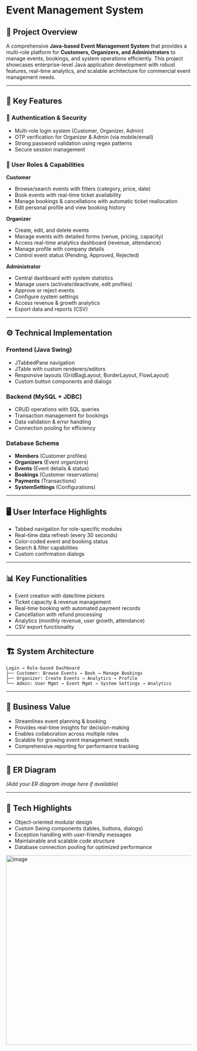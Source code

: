 # Event Management System

## 📌 Project Overview

A comprehensive **Java-based Event Management System** that provides a multi-role platform for **Customers, Organizers, and Administrators** to manage events, bookings, and system operations efficiently. This project showcases enterprise-level Java application development with robust features, real-time analytics, and scalable architecture for commercial event management needs.

---

## 🔑 Key Features

### 🔐 Authentication & Security

* Multi-role login system (Customer, Organizer, Admin)
* OTP verification for Organizer & Admin (via mobile/email)
* Strong password validation using regex patterns
* Secure session management

### 👥 User Roles & Capabilities

**Customer**

* Browse/search events with filters (category, price, date)
* Book events with real-time ticket availability
* Manage bookings & cancellations with automatic ticket reallocation
* Edit personal profile and view booking history

**Organizer**

* Create, edit, and delete events
* Manage events with detailed forms (venue, pricing, capacity)
* Access real-time analytics dashboard (revenue, attendance)
* Manage profile with company details
* Control event status (Pending, Approved, Rejected)

**Administrator**

* Central dashboard with system statistics
* Manage users (activate/deactivate, edit profiles)
* Approve or reject events
* Configure system settings
* Access revenue & growth analytics
* Export data and reports (CSV)

---

## ⚙️ Technical Implementation

### Frontend (Java Swing)

* JTabbedPane navigation
* JTable with custom renderers/editors
* Responsive layouts (GridBagLayout, BorderLayout, FlowLayout)
* Custom button components and dialogs

### Backend (MySQL + JDBC)

* CRUD operations with SQL queries
* Transaction management for bookings
* Data validation & error handling
* Connection pooling for efficiency

### Database Schema

* **Members** (Customer profiles)
* **Organizers** (Event organizers)
* **Events** (Event details & status)
* **Bookings** (Customer reservations)
* **Payments** (Transactions)
* **SystemSettings** (Configurations)

---

## 🖥️ User Interface Highlights

* Tabbed navigation for role-specific modules
* Real-time data refresh (every 30 seconds)
* Color-coded event and booking status
* Search & filter capabilities
* Custom confirmation dialogs

---

## 📊 Key Functionalities

* Event creation with date/time pickers
* Ticket capacity & revenue management
* Real-time booking with automated payment records
* Cancellation with refund processing
* Analytics (monthly revenue, user growth, attendance)
* CSV export functionality

---

## 🏗️ System Architecture

```
Login → Role-based Dashboard
├── Customer: Browse Events → Book → Manage Bookings
├── Organizer: Create Events → Analytics → Profile
└── Admin: User Mgmt → Event Mgmt → System Settings → Analytics
```

---

## 💼 Business Value

* Streamlines event planning & booking
* Provides real-time insights for decision-making
* Enables collaboration across multiple roles
* Scalable for growing event management needs
* Comprehensive reporting for performance tracking

---

## 📐 ER Diagram

*(Add your ER diagram image here if available)*

---

## 🚀 Tech Highlights

* Object-oriented modular design
* Custom Swing components (tables, buttons, dialogs)
* Exception handling with user-friendly messages
* Maintainable and scalable code structure
* Database connection pooling for optimized performance


<img width="773" height="517" alt="image" src="https://github.com/user-attachments/assets/65653ab9-e45c-4df7-9d4d-5ec64ab5b041" />

